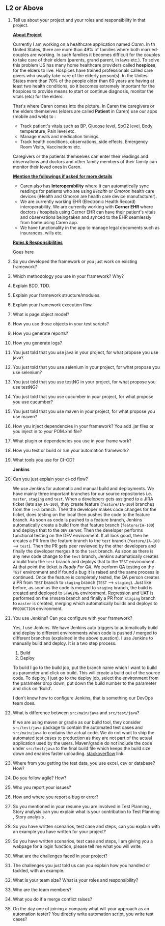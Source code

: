 ## L2 or Above

1. Tell us about your project and your roles and responsibility in that project.

    <ins>**About Project**</ins>

    Currently I am working on a healthcare application named *Caren*. 
    In th United States, there are more than 49% of families where both married-couples are working. In such families it becomes difficult for the couples to take care of their elders (parents, grand parent, in laws etc.). 
    To solve this problem US has many home healthcare providers called **hospices**, for the elders to live.
    Hospices have trained professionals called care givers who usually take care of the elderly person(s).
    In the Unites States more than 70% of the people older than 60 years are having at least two health conditions, so it becomes extremely important for the hospices to provide means to start or continue diagnosis, monitor the vitals (etc) for the elders.
    
    That's where Caren comes into the picture. In Caren the caregivers or the elders themselves (elders are called **Patient** in Caren) use our apps (mobile and web) to :
    - Track patient's vitals such as BP, Glucose level, SpO2 level, Body temperature, Pain level etc.
    - Manage meals and medication timings.
    - Track health conditions, observations, side effects, Emergency Room Visits, Vaccinations etc.

    Caregivers or the patients themselves can enter their readings and observations and doctors and other family members of their family can monitor their loved ones in Caren.
    
    <ins>**Mention the followings if asked for more details**</ins>

    - Caren also has **Interoperability** where it can automatically sync readings for patients who are using *iHealth* or *Omoron* health care devices (iHealth and Omoron are health care device manufacturer).
    - We are currently working EHR (Electronic Health Record) interoperability. We are currently working with **Cerner EHR** where doctors / hospitals using Cerner EHR can have their patient's vitals and observations being taken and synced to the EHR seamlessly from home using Caren app.
    - We have functionality in the app to manage legal documents such as insurances, wills etc.
    
    <ins>**Roles & Responsibilities**</ins>

    Goes here

1. So you developed the framework or you just work on existing framework?

1. Which methodology you use in your framework? Why?

1. Explain BDD, TDD.

1. Explain your framework structure/modules.

1. Explain your framework execution flow.

1. What is page object model?

1. How you use those objects in your test scripts?

1. How you generate reports?

1. How you generate logs?

1. You just told that you use java in your project, for what propose you use java?

1. You just told that you use selenium in your project, for what propose you use selenium?

1. You just told that you use testNG in your project, for what propose you use testNG?

1. You just told that you use cucumber in your project, for what propose you use cucumber?

1. You just told that you use maven in your project, for what propose you use maven?

1. How you inject dependencies in your framework? You add .jar files or you inject in to your POM.xml file?

1. What plugin or dependencies you use in your frame work?

1. How you test or build or run your automation framework?

1. What tools you use for CI-CD?

    **Jenkins**
1. Can you just explain your ci-cd flow?

    We use Jenkins for automatic and manual build and deployments.
    We have mainly three important branches for our source repositories i.e. `master`, `staging` and `test`.
    When a developers gets assigned to a JIRA ticket (lets say `IA-100`), they create feature (`feature/IA-100`) branches from the `test` branch.
    Then the developer makes code changes for the ticket, does testing on the local then pushes the code to the feature branch.
    As soon as code is pushed to a feature branch, Jenkins automatically create a build from that feature branch (`feature/IA-100`) and deploys that to the `DEV` server.
    Then the developer performs functional testing on the DEV environment. If all look good, then he creates a PR from the feature branch to the `test` branch (`feature/IA-100` --> `test`).
    Then the PR gets peer reviewed by the other developers and finally the developer merges it to the `test` branch.
    As soon as there is any new code change to the `test` branch, Jenkins automatically creates a build from the `test` branch and deploys that to the `TEST` environment.
    At that point the ticket is *Ready For QA*. We perform QA testing on the `TEST` environment and if found a bug it is raised and the same process is continued.
    Once the feature is completely tested, the QA person creates a PR from `TEST` branch to `staging` branch (`TEST` --> `staging`).
    Just like before, as soon as the code is merged to `staging` branch, the build is created and deployed to `STAGING` environment.
    Regression and UAT is performed on the `STAGING` branch and finally a PR from `staging` branch to `master` is created, merging which automatically builds and deploys to `PRODUCTION` environment.

1. You use Jenkins? Can you configure with your framework? 

    Yes, I use Jenkins.
    We have Jenkins auto triggers to automatically build and deploy to different environments when code is pushed / merged to different branches (explained in the above question).
    I use Jenkins to manually build and deploy.
    It is a two step process.
    1. Build
    2. Deploy

    To build I go to the build job, put the branch name which I want to build as parameter and click on build.
    This will create a build out of the source code.
    To deploy, I just go to the deploy job, select the environment from the parameter drop down, put down the build number to the parameter and click on 'Build'.

    I don't know how to configure Jenkins, that is something our DevOps team does.

1. What is difference between `src/main/java` and `src/test/java`?

    If we are using maven or gradle as our build tool, they consider `src/test/java` package to contain the automated test cases and `src/main/java` to contains the actual code.
    We do not want to ship the automated test cases to production as they are not part of the actual application used by the users.
    Maven/gradle do not include the code under `src/test/java` to the final build file which keeps the build size down and enables faster uploading.
    [stackoverflow](https://stackoverflow.com/questions/49995270/difference-between-src-main-java-and-src-test-java-in-a-maven-project) link.

1. Where from you getting the test data, you use excel, csv or database? How?

1. Do you follow agile? How?

1. Who you report your issues?

1. How and where you report a bug or error?

1. So you mentioned in your resume you are involved in Test Planning , Story analysis  can you explain what is your contribution to  Test Planning , Story analysis .

1. So you have written scenarios, test case and steps, can you explain with an example you have written for your project?

1. So you have written scenarios, test case and steps, I am giving you a webpage for a login function, please tell me what you will write.

1. What are the challenges faced in your project?

1. The challenges you just told us can you explain how you handled or tackled, with an example.

1. What is your team size? What is your roles and responsibility?

1. Who are the team members?

1. What you do if a merge conflict raises?

1. On the day one of joining a company what will your approach as an automation tester? You directly write automation script, you write test cases?

